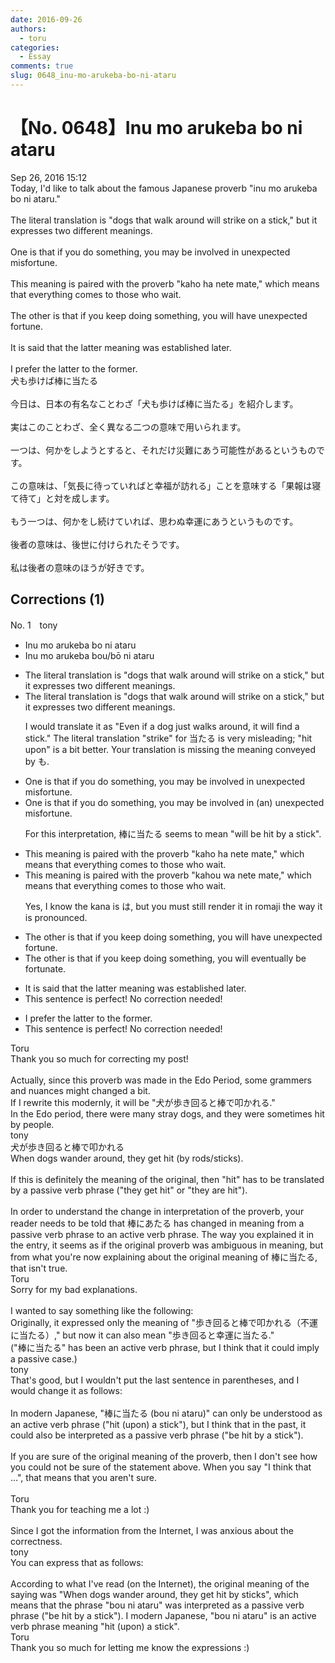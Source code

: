 ```yaml
---
date: 2016-09-26
authors:
  - toru
categories:
  - Essay
comments: true
slug: 0648_inu-mo-arukeba-bo-ni-ataru
---
```


# 【No. 0648】Inu mo arukeba bo ni ataru
<div class="date">Sep 26, 2016 15:12</div>
<div id="post"><div id="body_show_ori">
Today, I'd like to talk about the famous Japanese proverb "inu mo arukeba bo ni ataru."<br/><br/>The literal translation is "dogs that walk around will strike on a stick," but it expresses two different meanings.<br/><br/>One is that if you do something, you may be involved in unexpected misfortune.<br/><br/>This meaning is paired with the proverb "kaho ha nete mate," which means that everything comes to those who wait.<br/><br/>The other is that if you keep doing something, you will have unexpected fortune.<br/><br/>It is said that the latter meaning was established later.<br/><br/>I prefer the latter to the former.
</div></div>

<!-- more -->

<div id="post_ja"><div id="body_show_mo">
犬も歩けば棒に当たる<br/><br/>今日は、日本の有名なことわざ「犬も歩けば棒に当たる」を紹介します。<br/><br/>実はこのことわざ、全く異なる二つの意味で用いられます。<br/><br/>一つは、何かをしようとすると、それだけ災難にあう可能性があるというものです。<br/><br/>この意味は、「気長に待っていればと幸福が訪れる」ことを意味する「果報は寝て待て」と対を成します。<br/><br/>もう一つは、何かをし続けていれば、思わぬ幸運にあうというものです。<br/><br/>後者の意味は、後世に付けられたそうです。<br/><br/>私は後者の意味のほうが好きです。
</div></div>

## Corrections (1)
<div id="block"><div class="first_name"> No. 1　<span class="just_name">tony</span></div><div id="block2">
<ul class="correction_field">
<li class="incorrect">Inu mo arukeba bo ni ataru</li>
<li class="corrected correct">
Inu mo arukeba bo<span class="f_blue">u</span>/b<span class="f_blue">ō</span> ni ataru
</li>
</ul>
<ul class="correction_field">
<li class="incorrect">The literal translation is "dogs that walk around will strike on a stick," but it expresses two different meanings.</li>
<li class="corrected correct">
The literal translation is "dogs that walk around will strike on a stick," but it expresses two different meanings.
<p class="correction_comment">I would translate it as "Even if a dog just walks around, it will find a stick." The literal translation "strike" for 当たる is very misleading; "hit upon" is a bit better. Your translation is missing the meaning conveyed by も.</p>
</li>
</ul>
<ul class="correction_field">
<li class="incorrect">One is that if you do something, you may be involved in unexpected misfortune.</li>
<li class="corrected correct">
One is that if you do something, you may be involved in (an) unexpected misfortune.
<p class="correction_comment">For this interpretation, 棒に当たる seems to mean "will be hit by a stick".</p>
</li>
</ul>
<ul class="correction_field">
<li class="incorrect">This meaning is paired with the proverb "kaho ha nete mate," which means that everything comes to those who wait.</li>
<li class="corrected correct">
This meaning is paired with the proverb "kaho<span class="f_blue">u</span> <span class="f_red">wa</span> nete mate," which means that everything comes to those who wait.
<p class="correction_comment">Yes, I know the kana is は, but you must still render it in romaji the way it is pronounced.</p>
</li>
</ul>
<ul class="correction_field">
<li class="incorrect">The other is that if you keep doing something, you will have unexpected fortune.</li>
<li class="corrected correct">
The other is that if you keep doing something, you will <span class="f_blue">eventually be fortunate</span>.
</li>
</ul>
<ul class="correction_field">
<li class="incorrect">It is said that the latter meaning was established later.</li>
<li class="corrected perfect">This sentence is perfect! No correction needed!</li>
</ul>
<ul class="correction_field">
<li class="incorrect">I prefer the latter to the former.</li>
<li class="corrected perfect">This sentence is perfect! No correction needed!</li>
</ul>
</div><div class="name"><span class="just_name">Toru</span><br>
Thank you so much for correcting my post!<br/><br/>Actually, since this proverb was made in the Edo Period, some grammers and nuances might changed a bit.<br/>If I rewrite this modernly, it will be "犬が歩き回ると棒で叩かれる."<br/>In the Edo period, there were many stray dogs, and they were sometimes hit by people.
</div>
<div class="name"><span class="just_name">tony</span><br>
犬が歩き回ると棒で叩かれる<br/>When dogs wander around, they get hit (by rods/sticks).<br/><br/>If this is definitely the meaning of the original, then "hit" has to be translated by a passive verb phrase ("they get hit" or "they are hit").<br/><br/>In order to understand the change in interpretation of the proverb, your reader needs to be told that 棒にあたる has changed in meaning from a passive verb phrase to an active verb phrase. The way you explained it in the entry, it seems as if the original proverb was  ambiguous in meaning, but from what you're now explaining about the original meaning of 棒に当たる, that isn't true.
</div>
<div class="name"><span class="just_name">Toru</span><br>
Sorry for my bad explanations.<br/><br/>I wanted to say something like the following:<br/>Originally, it expressed only the meaning of "歩き回ると棒で叩かれる（不運に当たる）," but now it can also mean "歩き回ると幸運に当たる."<br/>("棒に当たる" has been an active verb phrase, but I think that it could imply a passive case.)
</div>
<div class="name"><span class="just_name">tony</span><br>
That's good, but I wouldn't put the last sentence in parentheses, and I would change it as follows:<br/><br/>In modern Japanese, "棒に当たる (bou ni ataru)" can only be understood as an active verb phrase ("hit (upon) a stick"), but I think that in the past, it could also be interpreted as a passive verb phrase ("be hit by a stick").<br/><br/>If you are sure of the original meaning of the proverb, then I don't see how you could not be sure of the statement above. When you say "I think that ...", that means that you aren't sure.<br/><br/>
</div>
<div class="name"><span class="just_name">Toru</span><br>
Thank you for teaching me a lot :)<br/><br/>Since I got the information from the Internet, I was anxious about the correctness.
</div>
<div class="name"><span class="just_name">tony</span><br>
You can express that as follows:<br/><br/>According to what I've read (on the Internet), the original meaning of the saying was "When dogs wander around, they get hit by sticks", which means that the phrase "bou ni ataru" was interpreted as a passive verb phrase ("be hit by a stick"). I modern Japanese, "bou ni ataru" is an active verb phrase meaning "hit (upon) a stick".
</div>
<div class="name"><span class="just_name">Toru</span><br>
Thank you so much for letting me know the expressions :)
</div>
</div>
